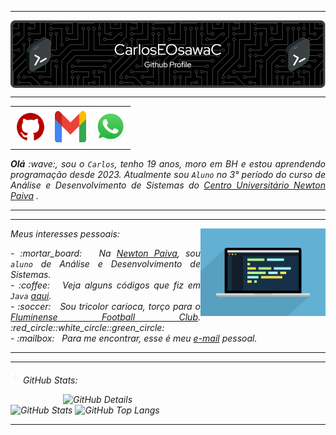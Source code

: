 <!--- Olá, esse é meu readme, fique à vontade para utilizá-lo como quiser! --> 

-----

<div>
<img align="center" alt="Header" src="https://github.com/CarlosEOsawaC/CarlosEOsawaC/blob/main/Imagens%20Github/github-header-image.png"/>
</div>

-----

<div align="center">
<table>
<tr>
 <td align="center" colspan="11"></td>
</tr> 
<tr>
<td><a href="https://github.com/CarlosEOsawaC" target="_blank"><img src="https://github.com/CarlosEOsawaC/CarlosEOsawaC/blob/main/Imagens%20Github/github3.png?raw=true" width="50px" height="50px"/></a>
</td>
<td><a href="mailto:carlososawabr@gmail.com" target="_blank"><img src="https://github.com/CarlosEOsawaC/CarlosEOsawaC/blob/main/Imagens%20Github/gmail.png?raw=true" width="50px" height="50px"/></a>
</td>
<td><a href="https://wa.me/5531995715621" target="_blank"><img src="https://github.com/CarlosEOsawaC/CarlosEOsawaC/blob/main/Imagens%20Github/wpp.png?raw=true" width="50px" height="50px"/></a>
</td>
<!--- <td><a href="https://www.linkedin.com/in/joaopauloaramuni/" target="_blank"><img src="https://github.com/CarlosEOsawaC/CarlosEOsawaC/blob/main/Imagens%20Github/linkedin.png?raw=true" width="50px" height="50px"/></a> -->
</td>
</tr>
<tr>
 <td align="center" colspan="11"></td>
</tr> 
</table>

</div>
<div align="justify">
<i><b>Olá</b> :wave:, sou o <code>Carlos</code>, tenho 19 anos, moro em BH e estou aprendendo programação desde 2023. Atualmente sou <code>Aluno</code> no 3° período do curso de Análise e Desenvolvimento de Sistemas do <a href="https://newtonpaiva.br/" target="_blank">Centro Universitário Newton Paiva</a> . <br />
</div>

-----

-----

<div>
<div>
<img align="right" alt="GIF" src="https://github.com/CarlosEOsawaC/CarlosEOsawaC/blob/main/Imagens%20Github/developer.gif?raw=true" width="200px" height="140px"/>
</div>

 Meus interesses pessoais:

<div align="justify">
<p> 
- :mortar_board: &nbsp; Na <a href="https://newtonpaiva.br/" target="_blank">Newton Paiva</a>, sou <code>aluno</code> de Análise e Desenvolvimento de Sistemas.<br />
- :coffee: &nbsp; Veja alguns códigos que fiz em <code>Java</code> <a href="https://github.com/CarlosEOsawaC/LP" target="_blank">aqui</a>.<br />
- :soccer: &nbsp; Sou tricolor carioca, torço para o <a href="https://www.fluminense.com.br/site/" target="_blank">Fluminense Football Club</a>. :red_circle::white_circle::green_circle:<br />
- :mailbox: &nbsp; Para me encontrar, esse é meu <a href="mailto:carlososawabr@gmail.com" target="_blank">e-mail</a> pessoal.<br />
</p>
</div>
</div>

-----

-----

<img height="20" alt="GIF" src="https://github.com/CarlosEOsawaC/CarlosEOsawaC/blob/main/Imagens%20Github/graphic.gif?raw=true"/>GitHub Stats:

<div>
<img align="right" alt="GitHub Details" width="420px" src="http://github-profile-summary-cards.vercel.app/api/cards/profile-details?username=CarlosEOsawaC&theme=github_dark"/>
<!--- <img alt="GitHub Commits" width="200px" src="http://github-profile-summary-cards.vercel.app/api/cards/productive-time?username=CarlosEOsawaC&theme=github_dark"/> -->
<img alt="GitHub Stats" width="200px" src="http://github-profile-summary-cards.vercel.app/api/cards/stats?username=CarlosEOsawaC&theme=github_dark"/>
<img alt="GitHub Top Langs" width="200px" src="http://github-profile-summary-cards.vercel.app/api/cards/repos-per-language?username=CarlosEOsawaC&theme=github_dark"/>
</div>

-----
